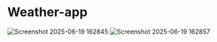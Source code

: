 # Weather-app
![Screenshot 2025-06-19 162845](https://github.com/user-attachments/assets/28c5920c-463f-4512-86ec-c1d774be8255)
![Screenshot 2025-06-19 162857](https://github.com/user-attachments/assets/44437f3b-a06f-48e4-b8a4-9d818781946c)

